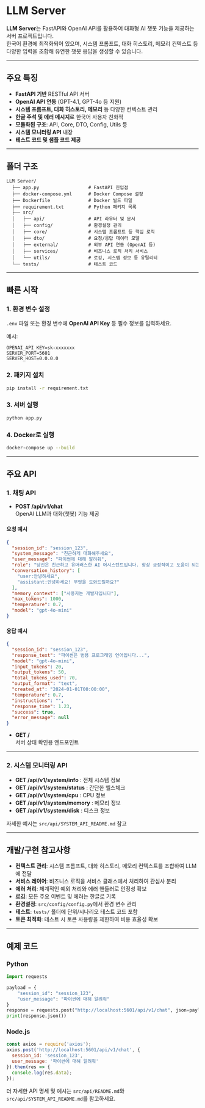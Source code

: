 # LLM Server

**LLM Server**는 FastAPI와 OpenAI API를 활용하여 대화형 AI 챗봇 기능을 제공하는 서버 프로젝트입니다.  
한국어 환경에 최적화되어 있으며, 시스템 프롬프트, 대화 히스토리, 메모리 컨텍스트 등 다양한 입력을 조합해 유연한 챗봇 응답을 생성할 수 있습니다.

---

## 주요 특징

- **FastAPI 기반** RESTful API 서버
- **OpenAI API 연동** (GPT-4.1, GPT-4o 등 지원)
- **시스템 프롬프트, 대화 히스토리, 메모리** 등 다양한 컨텍스트 관리
- **한글 주석 및 에러 메시지**로 한국어 사용자 친화적
- **모듈화된 구조**: API, Core, DTO, Config, Utils 등
- **시스템 모니터링 API** 내장
- **테스트 코드 및 샘플 코드 제공**

---

## 폴더 구조

```
LLM Server/
  ├── app.py                  # FastAPI 진입점
  ├── docker-compose.yml      # Docker Compose 설정
  ├── Dockerfile              # Docker 빌드 파일
  ├── requirement.txt         # Python 패키지 목록
  ├── src/
  │   ├── api/                # API 라우터 및 문서
  │   ├── config/             # 환경설정 관리
  │   ├── core/               # 시스템 프롬프트 등 핵심 로직
  │   ├── dto/                # 요청/응답 데이터 모델
  │   ├── external/           # 외부 API 연동 (OpenAI 등)
  │   ├── services/           # 비즈니스 로직 처리 서비스
  │   └── utils/              # 로깅, 시스템 정보 등 유틸리티
  └── tests/                  # 테스트 코드
```

---

## 빠른 시작

### 1. 환경 변수 설정

`.env` 파일 또는 환경 변수에 **OpenAI API Key** 등 필수 정보를 입력하세요.

예시:
```
OPENAI_API_KEY=sk-xxxxxxx
SERVER_PORT=5601
SERVER_HOST=0.0.0.0
```

### 2. 패키지 설치

```bash
pip install -r requirement.txt
```

### 3. 서버 실행

```bash
python app.py
```

### 4. Docker로 실행

```bash
docker-compose up --build
```

---

## 주요 API

### 1. 채팅 API

- **POST /api/v1/chat**  
  OpenAI LLM과 대화(챗봇) 기능 제공

#### 요청 예시

```json
{
  "session_id": "session_123",
  "system_message": "친근하게 대화해주세요",
  "user_message": "파이썬에 대해 알려줘",
  "role": "당신은 친근하고 유머러스한 AI 어시스턴트입니다. 항상 긍정적이고 도움이 되는 답변을 제공합니다.",
  "conversation_history": [
    "user:안녕하세요",
    "assistant:안녕하세요! 무엇을 도와드릴까요?"
  ],
  "memory_context": ["사용자는 개발자입니다"],
  "max_tokens": 1000,
  "temperature": 0.7,
  "model": "gpt-4o-mini"
}
```

#### 응답 예시

```json
{
  "session_id": "session_123",
  "response_text": "파이썬은 범용 프로그래밍 언어입니다...",
  "model": "gpt-4o-mini",
  "input_tokens": 20,
  "output_tokens": 50,
  "total_tokens_used": 70,
  "output_format": "text",
  "created_at": "2024-01-01T00:00:00",
  "temperature": 0.7,
  "instructions": "",
  "response_time": 1.23,
  "success": true,
  "error_message": null
}
```

- **GET /**  
  서버 상태 확인용 엔드포인트

---

### 2. 시스템 모니터링 API

- **GET /api/v1/system/info** : 전체 시스템 정보
- **GET /api/v1/system/status** : 간단한 헬스체크
- **GET /api/v1/system/cpu** : CPU 정보
- **GET /api/v1/system/memory** : 메모리 정보
- **GET /api/v1/system/disk** : 디스크 정보

자세한 예시는 `src/api/SYSTEM_API_README.md` 참고

---

## 개발/구현 참고사항

- **컨텍스트 관리**: 시스템 프롬프트, 대화 히스토리, 메모리 컨텍스트를 조합하여 LLM에 전달
- **서비스 레이어**: 비즈니스 로직을 서비스 클래스에서 처리하여 관심사 분리
- **에러 처리**: 체계적인 예외 처리와 에러 핸들러로 안정성 확보
- **로깅**: 모든 주요 이벤트 및 에러는 한글로 기록
- **환경설정**: `src/config/config.py`에서 환경 변수 관리
- **테스트**: `tests/` 폴더에 단위/시나리오 테스트 코드 포함
- **토큰 최적화**: 테스트 시 토큰 사용량을 제한하여 비용 효율성 확보

---

## 예제 코드

### Python

```python
import requests

payload = {
    "session_id": "session_123",
    "user_message": "파이썬에 대해 알려줘"
}
response = requests.post("http://localhost:5601/api/v1/chat", json=payload)
print(response.json())
```

### Node.js

```javascript
const axios = require('axios');
axios.post('http://localhost:5601/api/v1/chat', {
  session_id: 'session_123',
  user_message: '파이썬에 대해 알려줘'
}).then(res => {
  console.log(res.data);
});
```


더 자세한 API 명세 및 예시는 `src/api/README.md`와 `src/api/SYSTEM_API_README.md`를 참고하세요. 
